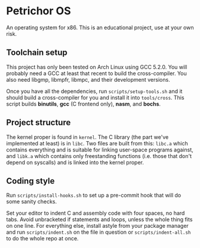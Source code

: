 Petrichor OS
============
An operating system for x86. This is an educational project, use at your own risk.

## Toolchain setup
This project has only been tested on Arch Linux using GCC 5.2.0. You will probably need a GCC at least that recent to build the cross-compiler. You also need libgmp, libmpfr, libmpc, and their development versions.

Once you have all the dependencies, run `scripts/setup-tools.sh` and it should build a cross-compiler for you and install it into `tools/cross`. This script builds **binutils**, **gcc** (C frontend only), **nasm**, and **bochs**.

## Project structure
The kernel proper is found in `kernel`. The C library (the part we've implemented at least) is in `libc`. Two files are built from this: `libc.a` which contains everything and is suitable for linking user-space programs against, and `libk.a` which contains only freestanding functions (i.e. those that don't depend on syscalls) and is linked into the kernel proper.

## Coding style
Run `scripts/install-hooks.sh` to set up a pre-commit hook that will do some sanity checks.

Set your editor to indent C and assembly code with four spaces, no hard tabs. Avoid unbracketed if statements and loops, unless the whole thing fits on one line. For everything else, install astyle from your package manager and run `scripts/indent.sh` on the file in question or `scripts/indent-all.sh` to do the whole repo at once.
